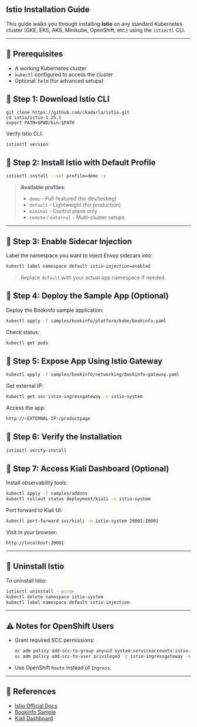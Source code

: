 **Istio Installation Guide** 
---
This guide walks you through installing **Istio** on any standard Kubernetes cluster (GKE, EKS, AKS, Minikube, OpenShift, etc.) using the `istioctl` CLI.

---

## 🧩 Prerequisites

- A working Kubernetes cluster
- `kubectl` configured to access the cluster
- Optional: `helm` (for advanced setups)

## 🔹 Step 1: Download Istio CLI

```
git clone https://github.com/ckadarla/istio.git
cd istio/istio-1.25.1
export PATH=$PWD/bin:$PATH

```

Verify Istio CLI:

```
istioctl version

```


## 🔹 Step 2: Install Istio with Default Profile

```bash
istioctl install --set profile=demo -y
```

> **Available profiles**:
> - `demo` - Full-featured (for dev/testing)
> - `default` - Lightweight (for production)
> - `minimal` - Control plane only
> - `remote` / `external` - Multi-cluster setups

---

## 🔹 Step 3: Enable Sidecar Injection

Label the namespace you want to inject Envoy sidecars into:

```bash
kubectl label namespace default istio-injection=enabled
```

> Replace `default` with your actual app namespace if needed.


## 🔹 Step 4: Deploy the Sample App (Optional)

Deploy the Bookinfo sample application:

```bash
kubectl apply -f samples/bookinfo/platform/kube/bookinfo.yaml
```

Check status:

```bash
kubectl get pods
```


## 🔹 Step 5: Expose App Using Istio Gateway

```bash
kubectl apply -f samples/bookinfo/networking/bookinfo-gateway.yaml
```

Get external IP:

```bash
kubectl get svc istio-ingressgateway -n istio-system
```

Access the app:

```bash
http://<EXTERNAL-IP>/productpage
```


## 🔹 Step 6: Verify the Installation

```bash
istioctl verify-install
```


## 🔹 Step 7: Access Kiali Dashboard (Optional)

Install observability tools:

```bash
kubectl apply -f samples/addons
kubectl rollout status deployment/kiali -n istio-system
```

Port forward to Kiali UI:

```bash
kubectl port-forward svc/kiali -n istio-system 20001:20001
```

Visit in your browser:

```
http://localhost:20001
```

---

## 🧹 Uninstall Istio

To uninstall Istio:

```bash
istioctl uninstall --purge
kubectl delete namespace istio-system
kubectl label namespace default istio-injection-
```

---
## ⚠️ Notes for OpenShift Users

- Grant required SCC permissions:
  ```bash
  oc adm policy add-scc-to-group anyuid system:serviceaccounts:istio-system
  oc adm policy add-scc-to-user privileged -z istio-ingressgateway -n istio-system
  ```
- Use OpenShift `Route` instead of `Ingress`.

---

## 📎 References

- [Istio Official Docs](https://istio.io/latest/docs/)
- [Bookinfo Sample](https://istio.io/latest/docs/examples/bookinfo/)
- [Kiali Dashboard](https://kiali.io/)

